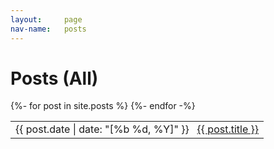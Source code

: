 ```yaml
---
layout:     page
nav-name:   posts
---
```

# Posts (All)

<div class="posts">
      <table style="table-layout:fixed;" cellspacing=0 cellpadding=0>
      {%- for post in site.posts %}
      <tr>
        <td style="white-space: nowrap; vertical-align: top; padding-right: .3em">
           {{ post.date | date: "[%b %d, %Y]" }}
        </td>
        <td>
          <a class="post-link" href="{{ post.url | relative_url }}">
              {{ post.title }}
          </a>
        </td>
      </tr>
      {%- endfor -%}
    </table>
</div>
